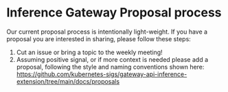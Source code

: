 # Inference Gateway Proposal process

Our current proposal process is intentionally light-weight. If you have a proposal you are interested in sharing, please follow these steps:

1. Cut an issue or bring a topic to the weekly meeting!
2. Assuming positive signal, or if more context is needed please add a proposal, following the style and naming conventions shown here: https://github.com/kubernetes-sigs/gateway-api-inference-extension/tree/main/docs/proposals